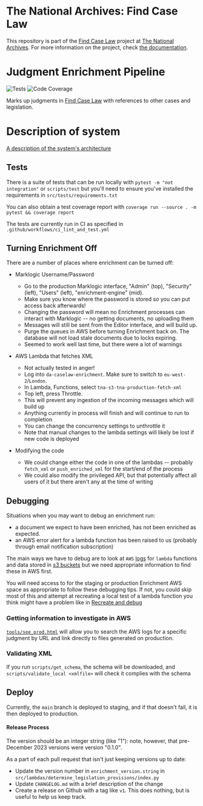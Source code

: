 # The National Archives: Find Case Law

This repository is part of the [Find Case Law](https://caselaw.nationalarchives.gov.uk/) project at [The National Archives](https://www.nationalarchives.gov.uk/). For more information on the project, check [the documentation](https://github.com/nationalarchives/ds-find-caselaw-docs).

# Judgment Enrichment Pipeline

![Tests](https://img.shields.io/github/actions/workflow/status/nationalarchives/ds-caselaw-data-enrichment-service/ci_lint_and_test.yml?branch=main&label=tests)
![Code Coverage](https://img.shields.io/codecov/c/github/nationalarchives/ds-caselaw-data-enrichment-service)

Marks up judgments in [Find Case Law](https://caselaw.nationalarchives.gov.uk) with references to other cases and legislation.

# Description of system

[A description of the system's architecture](DESCRIPTION.md)

## Tests

There is a suite of tests that can be run locally with `pytest -m "not integration"` or `scripts/test`
but you'll need to ensure you've installed the requirements in `src/tests/requirements.txt`

You can also obtain a test coverage report with `coverage run --source . -m pytest && coverage report`

The tests are currently run in CI as specified in `.github/workflows/ci_lint_and_test.yml`

## Turning Enrichment Off

There are a number of places where enrichment can be turned off:

- Marklogic Username/Password
  - Go to the production Marklogic interface, "Admin" (top), "Security" (left), "Users" (left), "enrichment-engine" (mid).
  - Make sure you know where the password is stored so you can put access back afterwards!
  - Changing the password will mean no Enrichment processes can interact with Marklogic -- no getting documents, no uploading them
  - Messages will still be sent from the Editor interface, and will build up.
  - Purge the queues in AWS before turning Enrichment back on. The database will not load stale documents due to locks expiring.
  - Seemed to work well last time, but there were a lot of warnings

- AWS Lambda that fetches XML
  - Not actually tested in anger!
  - Log into `da-caselaw-enrichment`. Make sure to switch to `eu-west-2`/`London`.
  - In Lambda, Functions, select `tna-s3-tna-production-fetch-xml`
  - Top left, press Throttle.
  - This will prevent any ingestion of the incoming messages which will build up
  - Anything currently in process will finish and will continue to run to completion
  - You can change the concurrency settings to unthrottle it
  - Note that manual changes to the lambda settings will likely be lost if new code is deployed

- Modifying the code
  - We could change either the code in one of the lambdas -- probably `fetch_xml` or
    `push_enriched_xml` for the start/end of the process
  - We could also modify the privileged API, but that potentially affect all users of it
    but there aren't any at the time of writing

## Debugging

Situations when you may want to debug an enrichment run:

- a document we expect to have been enriched, has not been enriched as expected.
- an AWS error alert for a lambda function has been raised to us (probably through email notification subscription)

The main ways we have to debug are to look at `AWS` [logs](https://eu-west-2.console.aws.amazon.com/cloudwatch/home?region=eu-west-2#logsV2:log-groups) for `lambda` functions and data stored in [s3 buckets](https://s3.console.aws.amazon.com/s3/buckets?region=eu-west-2) but we need appropriate information to find these in AWS first.

You will need access to for the staging or production Enrichment AWS space as appropriate to follow these debugging tips. If not, you could skip most of this and attempt at recreating a local test of a lambda function you think might have a problem like in [Recreate and debug](#recreate-and-debug)

### Getting information to investigate in AWS

[`tools/see_prod.html`](https://html-preview.github.io/?url=https://github.com/nationalarchives/ds-caselaw-data-enrichment-service/blob/master/tools/see_prod.html) will allow you to search the AWS logs for a specific judgment by URL and link directly to files generated on production.

### Validating XML

If you run `scripts/get_schema`, the schema will be downloaded, and `scripts/validate_local <xmlfile>` will check it complies with the schema

## Deploy

Currently, the `main` branch is deployed to staging, and if that doesn't fail, it is then deployed to production.

#### Release Process

The version should be an integer string (like "1"): note, however, that pre-December 2023 versions were version "0.1.0".

As a part of each pull request that isn't just keeping versions up to date:

- Update the version number in `enrichment_version.string` in `src/lambdas/determine_legislation_provisions/index.py`
- Update `CHANGELOG.md` with a brief description of the change
- Create a release on Github with a tag like `v1`. This does nothing, but is useful to help us keep track.
